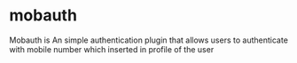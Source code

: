 # mobauth
Mobauth is An simple authentication plugin that allows users to authenticate with mobile number which inserted in profile of the user 
